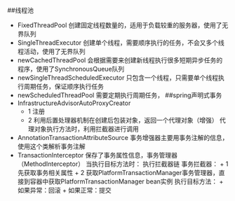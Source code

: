 ##线程池
+   FixedThreadPool
    创建固定线程数量的，适用于负载较重的服务器，使用了无界队列
+   SingleThreadExecutor
    创建单个线程，需要顺序执行的任务，不会又多个线程活动，使用了无界队列
+   newCachedThreadPool
    会根据需要来创建新线程执行很多短期异步任务的程序，使用了SynchronousQueue队列
+   newSingleThreadScheduledExecutor
    只包含一个线程，只需要单个线程执行周期任务，保证顺序执行任务
+   newScheduledThreadPool
    需要定期执行周期任务，
##spring声明式事务
+   InfrastructureAdvisorAutoProxyCreator 
    +   1 注册
    +   2 利用后置处理器机制在创建后包装对象，返回一个代理对象（增强）
            代理对象执行方法时，利用拦截器进行调用
+   AnnotationTransactionAttributeSource
    事务增强器主要用事务注解的信息，使用这个类解析事务注解
+   TransactionInterceptor
    保存了事务属性信息，事务管理器（MethodInterceptor）
    当执行目标方法时：
        执行拦截器链
        事务拦截器：
            +   1 先获取事务相关属性
            +   2 获取PlatformTransactionManager事务管理器，直接到容器中获取PlatformTransactionManager bean实例
         执行目标方法：
            +   如果异常：回滚
            +   如果正常：提交   
       
     
    
        